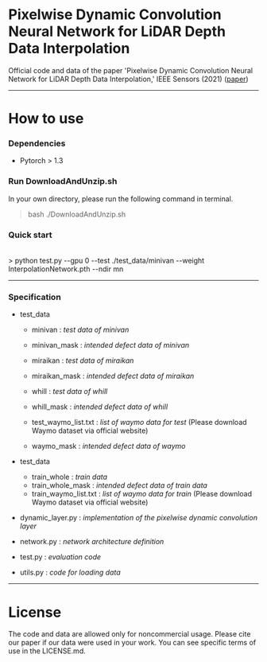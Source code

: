 # Pixelwise Dynamic Convolution Neural Network for LiDAR Depth Data Interpolation

Official code and data of the paper 'Pixelwise Dynamic Convolution Neural Network for LiDAR Depth Data Interpolation,' IEEE Sensors (2021) ([paper](https://ieeexplore.ieee.org/document/9594810))

---
# How to use
### Dependencies
* Pytorch > 1.3

### Run DownloadAndUnzip.sh
In your own directory, please run the following command in terminal.
<br>
> bash ./DownloadAndUnzip.sh 

### Quick start
<br>
> python test.py  --gpu 0 --test ./test_data/minivan --weight InterpolationNetwork.pth --ndir mn

---
### Specification

* test_data
	* minivan : *test data of minivan*
	* minivan_mask : *intended defect data of minivan*
	* miraikan : *test data of miraikan*
	* miraikan_mask : *intended defect data of miraikan*
	* whill : *test data of whill*
	* whill_mask : *intended defect data of whill*

	* test_waymo_list.txt : *list of waymo data for test* (Please download Waymo dataset via official website)
	* waymo_mask : *intended defect data of waymo*

* test_data
	* train_whole : *train data*
	* train_whole_mask : *intended defect data of train data*
	* train_waymo_list.txt :  *list of waymo data for train* (Please download Waymo dataset via official website)


* dynamic_layer.py : *implementation of the pixelwise dynamic convolution layer* 
* network.py : *network architecture definition*
* test.py : *evaluation code*
* utils.py : *code for loading data*

---
# License
The code and data are allowed only for noncommercial usage. Please cite our paper if our data were used in your work.
You can see specific terms of use in the LICENSE.md.
